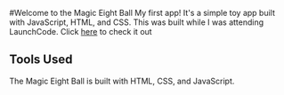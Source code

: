 #Welcome to the Magic Eight Ball
My first app! It's a simple toy app built with JavaScript, HTML, and CSS. This was built while I was attending LaunchCode.
Click [here](https://timjoco.github.io/magic-eight-ball/) to check it out

## Tools Used
The Magic Eight Ball is built with HTML, CSS, and JavaScript.

